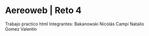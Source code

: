 # Aereoweb | Reto 4
Trabajo practico html
Integrantes:
Bakanowski Nicolás
Campi Natalio
Gomez Valentín
